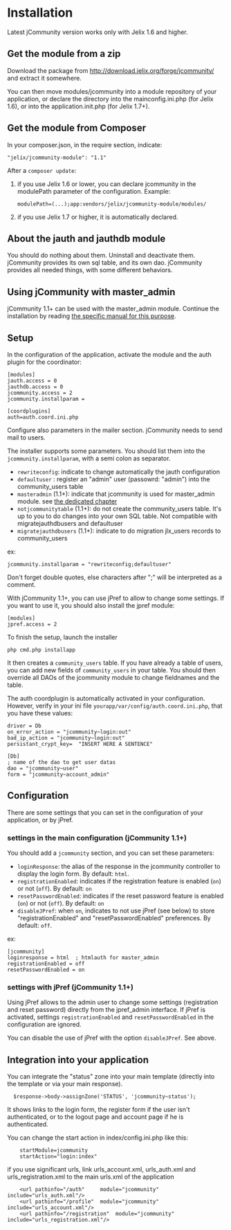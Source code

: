 Installation
============

Latest jCommunity version works only with Jelix 1.6 and higher.


Get the module from a zip
-------------------------

Download the package from http://download.jelix.org/forge/jcommunity/
and extract it somewhere.

You can then move modules/jcommunity into a module repository of your application,
or declare the directory into the mainconfig.ini.php (for Jelix 1.6), or into
the application.init.php (for Jelix 1.7+).

Get the module from Composer
----------------------------

In your composer.json, in the require section, indicate:

```
"jelix/jcommunity-module": "1.1"
```

After a `composer update`:

1. if you use Jelix 1.6 or lower, you can declare jcommunity in the modulePath
   parameter of the configuration. Example:
    ```
    modulePath=(...);app:vendors/jelix/jcommunity-module/modules/
    ```
2. if you use Jelix 1.7 or higher, it is automatically declared.

About the jauth and jauthdb module
----------------------------------

You should do nothing about them. Uninstall and deactivate them. jCommunity provides its
own sql table, and its own dao. jCommunity provides all needed things, with some different
behaviors.

Using jCommunity with master_admin
----------------------------------

jCommunity 1.1+ can be used with the master_admin module. Continue the
installation by reading [the specific manual for this purpose](https://github.com/jelix/jcommunity-module/wiki/master_admin).

Setup
-----

In the configuration of the application, activate the module and the auth plugin
for the coordinator:

```
[modules]
jauth.access = 0
jauthdb.access = 0
jcommunity.access = 2
jcommunity.installparam =

[coordplugins]
auth=auth.coord.ini.php
```

Configure also parameters in the mailer section. jCommunity needs to send mail to users.

The installer supports some parameters. You should list them into the
`jcommunity.installparam`, with a semi colon as separator.

- `rewriteconfig`: indicate to change automatically the jauth configuration
- `defaultuser` : register an "admin" user (passowrd: "admin") into the community_users table
- `masteradmin` (1.1+): indicate that jcommunity is used for master_admin module.
  see [the dedicated chapter](master_admin)
- `notjcommunitytable` (1.1+): do not create the community_users table. It's up to you
  to do changes into your own SQL table. Not compatible with migratejauthdbusers
  and defaultuser
- `migratejauthdbusers` (1.1+): indicate to do migration  jlx_users records to community_users

ex:

```
jcommunity.installparam = "rewriteconfig;defaultuser"
```

Don't forget double quotes, else characters after ";" will be interpreted as a comment.


With jCommunity 1.1+, you can use jPref to allow to change some settings. If you
want to use it, you should also install the jpref module:

```
[modules]
jpref.access = 2
```

To finish the setup, launch the installer

```
php cmd.php installapp
```

It then creates a `community_users` table. If you have already a table of users, you can
add new fields of `community_users` in your table. You should then override all DAOs of
the jcommunity module to change fieldnames and the table.

The auth coordplugin is automatically activated in your configuration. However,
verify in your ini file `yourapp/var/config/auth.coord.ini.php`, that you have these values: 

```
driver = Db
on_error_action = "jcommunity~login:out"
bad_ip_action = "jcommunity~login:out"
persistant_crypt_key=  "INSERT HERE A SENTENCE"

[Db]
; name of the dao to get user datas
dao = "jcommunity~user"
form = "jcommunity~account_admin"
```

Configuration
-------------

There are some settings that you can set in the configuration of your
application, or by jPref.

### settings in the main configuration (jCommunity 1.1+)

You should add a `jcommunity` section, and you can set these parameters:

- `loginResponse`: the alias of the response in the jcommunity controller
  to display the login form. By default: `html`.
- `registrationEnabled`: indicates if the registration feature is enabled
  (`on`) or not (`off`). By default: `on`
- `resetPasswordEnabled`: indicates if the reset password feature is enabled
  (`on`) or not (`off`). By default: `on`
- `disableJPref`: when `on`, indicates to not use jPref (see below) to store 
  "registrationEnabled" and "resetPasswordEnabled" preferences. By default: `off`.

ex:

```
[jcommunity]
loginresponse = html  ; htmlauth for master_admin
registrationEnabled = off
resetPasswordEnabled = on
```


### settings with jPref (jCommunity 1.1+)

Using jPref allows to the admin user to change some settings (registration
and reset password) directly from the jpref_admin interface. If jPref is activated,
settings `registrationEnabled` and `resetPasswordEnabled` in the
configuration are ignored.

You can disable the use of jPref with the option `disableJPref`. See above.



Integration into your application
---------------------------------

You can integrate the "status" zone into your main template (directly into the template or
via your main response).

```
  $response->body->assignZone('STATUS', 'jcommunity~status');
```

It shows links to the login form, the register form if the user isn't authenticated, or to
the logout page and account page if he is authenticated.


You can change the start action in index/config.ini.php like this:

```
    startModule=jcommunity
    startAction="login:index"
```


if you use significant urls, link urls_account.xml, urls_auth.xml and
urls_registration.xml to the main urls.xml of the application

```
    <url pathinfo="/auth"     module="jcommunity" include="urls_auth.xml"/>
    <url pathinfo="/profile"  module="jcommunity" include="urls_account.xml"/>
    <url pathinfo="/registration"  module="jcommunity" include="urls_registration.xml"/>
```


